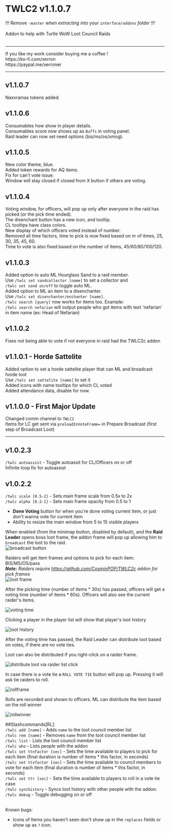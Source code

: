 # TWLC2 v1.1.0.7
_!!! Remove `-master` when extracting into your `interface/addons` folder !!!_<BR><BR>
Addon to help with Turtle WoW Loot Council Raids<BR><BR>

<hr>
If you like my work consider buying me a coffee !<br> 
https://ko-fi.com/xerron <br>
https://paypal.me/xerroner <br>
<hr>

## v1.1.0.7
Naxxramas tokens added.

## v1.1.0.6
Consumables how show in player details.<br>
Consumables score now shows up as `Buffs` in voting panel.<br>
Raid leader can now set need options (bis/ms/os/xmog).<br>

## v1.1.0.5
New color theme, blue.<br>
Added token rewards for AQ items.<br>
Fix for can't vote issue.<br>
Window will stay closed if closed from X button if others are voting.<br>

## v1.1.0.4
Voting window, for officers, will pop up only after everyone in the raid has picked (or the pick time ended).<Br>
The disenchant button has a new icon, and tooltip.<Br>
CL tooltips have class colors.<Br>
New display of which officers voted instead of number.<Br>
Removed all time factors, time to pick is now fixed based on nr of itmes, 25, 30, 35, 45, 60.<Br>
Time to vote is also fixed based on the number of items, 45/60/80/100/120.

## v1.1.0.3
Added option to auto ML Hourglass Sand to a raid member.<br>
Use `/twlc set sandcollector [name]` to set a collector and <Br>
`/twlc set sand on/off` to toggle auto ML.<br> 
Added option to ML an item to a disenchanter.<br>
Use `/twlc set disenchanter/enchanter [name]`.<Br>
`/twlc search [query]` now works for items too. Example: <br>
`/twlc search nefarian` will output people who got items with text 'nefarian' in item name (ex: Head of Nefarian)

## v1.1.0.2
Fixes not being able to vote if not everyone in raid had the TWLC2c addon 

## v1.1.0.1 - Horde Sattelite
Added option to set a horde sattelite player that can ML and broadcast horde loot<br>
Use `/twlc set sattelite [name]` to set it<br>
Added icons with name tooltips for which CL voted<br>
Added attendance data, disable for now. 

## v1.1.0.0 - First Major Update
Changed comm channel to `TWLC2`<br>
Items for LC get sent via `preloadInVoteFrame=` in Prepare Broadcast (first step of Broadcast Loot)
<hr>

## v1.0.2.3
`/twlc autoassist` - Toggle autoassit for CL/Officers on or off<Br>
Infinite loop fix for autoassist

## v1.0.2.2
`/twlc scale [0.5-2]` - Sets main frame scale from 0.5x to 2x<Br>
`/twlc alpha [0.2-1]` - Sets main frame opacity from 0.5 to 1<br>
* **Done Voting** button for when you're done voting current item, or just don't wanna vote for current item<Br>
* Ability to resize the main window from 5 to 15 visible players<br> 


When enabled (from the minimap button, disabled by default), and the **Raid Leader** opens boss loot frame, the addon frame will pop up
allowing him to `broadcast` the loot to the raid.<BR>
![broadcast button](https://imgur.com/kxV59t1.png)

Raiders will get item frames and options to pick for each item: BIS/MS/OS/pass<BR>
***Note:** Raiders require https://github.com/CosminPOP/TWLC2c addon for pick frames*<Br>
![loot frame](https://i.imgur.com/FS2NMC5.png)

After the picking time (number of items * 30s) has passed, officers will get a voting time
(number of items * 60s). Officers will also see the current raider's items.<BR>

![voting time](https://imgur.com/oRrwY4E.png)

Clicking a player in the player list will show that player's loot history<Br>

![loot history](https://imgur.com/PZymm6u.png)

After the voting time has passed, the Raid Leader can distribute loot based on votes, if there are no vote ties.<BR>

Loot can also be distributed if you right-click on a raider frame.<Br>

![distribute loot via raider list click](https://imgur.com/4ywEWTr.png)

In case there is a vote tie a `ROLL VOTE TIE` button will pop up. Pressing it will ask tie raiders to roll.<BR>

![rollframe](https://imgur.com/cqaJlbf.png)

Rolls are recorded and shown to officers. ML can distribute the item based on the roll winner<Br>

![rollwinner](https://imgur.com/886zw8y.png)

##Slashcommands[RL]:<br>
`/twlc add [name]` - Adds `name` to the loot council member list<br>
`/twlc rem [name]` - Removes `name` from the loot council member list<br>
`/twlc list` - Lists the loot council member list <Br>
`/twlc who` - Lists people with the addon <Br>
`/twlc set ttnfactor [sec]` - Sets the time available to players to pick for each item (final duration is number of items * this factor, in seconds)<Br>
`/twlc set ttvfactor [sec]` - Sets the time available to council members to vote for each item (final duration is number of items * this factor, in seconds)<Br>
`/twlc set ttr [sec]` - Sets the time available to players to roll in a vote tie case<Br>
`/twlc synchistory` - Syncs loot history with other people with the addon.<Br>
`/twlc debug` - Toggle debugging on or off<Br>
<Br>



Known bugs:
* Icons of Items you haven't seen don't show up in the `replaces` fields or show up as `?` icon.
